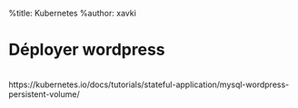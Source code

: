 %title: Kubernetes 
%author: xavki

# Déployer wordpress


<br>
https://kubernetes.io/docs/tutorials/stateful-application/mysql-wordpress-persistent-volume/

